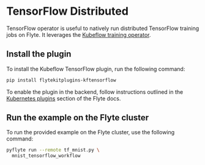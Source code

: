 # TensorFlow Distributed

TensorFlow operator is useful to natively run distributed TensorFlow training jobs on Flyte.
It leverages the [Kubeflow training operator](https://github.com/kubeflow/training-operator).

## Install the plugin

To install the Kubeflow TensorFlow plugin, run the following command:

```bash
pip install flytekitplugins-kftensorflow
```

To enable the plugin in the backend, follow instructions outlined in the [Kubernetes plugins](https://www.union.ai/docs/flyte/deployment/flyte-plugins/kubernetes-plugins/) section of the Flyte docs.

## Run the example on the Flyte cluster

To run the provided example on the Flyte cluster, use the following command:

```bash
pyflyte run --remote tf_mnist.py \
  mnist_tensorflow_workflow
```
